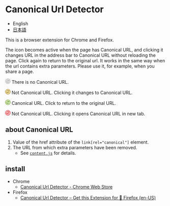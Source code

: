 # Canonical Url Detector

- English
- [日本語](https://github.com/irok/CanonicalUrlDetector/blob/master/README.ja.md)

This is a browser extension for Chrome and Firefox.

The icon becomes active when the page has Canonical URL, and clicking it changes URL in the address bar to Canonical URL without reloading the page. Click again to return to the original url.
It works in the same way when the url contains extra parameters.
Please use it, for example, when you share a page.

<img src="https://raw.githubusercontent.com/irok/CanonicalUrlDetector/master/img/disabled-icon.png" width="16"/> There is no Canonical URL.

<img src="https://raw.githubusercontent.com/irok/CanonicalUrlDetector/master/img/icon-original.png" width="16"/> Not Canonical URL. Clicking it changes to Canonical URL.

<img src="https://raw.githubusercontent.com/irok/CanonicalUrlDetector/master/img/icon-canonical.png" width="16"/> Canonical URL. Click to return to the original URL.

<img src="https://raw.githubusercontent.com/irok/CanonicalUrlDetector/master/img/icon-otherOrigin.png" width="16"/> Not Canonical URL. Clicking it opens Canonical URL in new tab.

## about Canonical URL

1. Value of the href attribute of the `link[rel="canonical"]` element.
2. The URL from which extra parameters have been removed.
    * See [`content.js`](https://github.com/irok/CanonicalUrlDetector/blob/master/content.js) for details.

## install
* Chrome
    * [Canonical Url Detector - Chrome Web Store](https://chrome.google.com/webstore/detail/canonical-url-detector/dcbmeicnoejpldipejlefojiiebhogij)
* Firefox
    * [Canonical Url Detector – Get this Extension for 🦊 Firefox (en-US)](https://addons.mozilla.org/en-US/firefox/addon/canonical-url-detector/)
